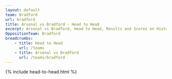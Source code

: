 ```yaml
---
layout: default
team: Bradford
url: bradford
title: Arsenal vs Bradford - Head to Head
excerpt: Arsenal vs Bradford, Head to Head, Results and Scores on History of Arsenal Football Club
OppositionTeam: Bradford
breadcrumbs:
    - title: Head to Head
      url: /teams
    - title: Arsenal vs Bradford
      url: /teams/bradford
---
```


{% include head-to-head.html %}